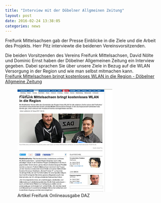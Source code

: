 ```yaml
---
title: "Interview mit der Döbelner Allgmeinen Zeitung"
layout: post
date: 2016-02-24 13:38:05
categories: news
---
```


Freifunk Mittelsachsen gab der Presse Einblicke in die Ziele und die Arbeit des Projekts. Herr Pitz interviewte
die beidenen Vereinsvorsitzenden.


Die beiden Vorsitzenden des Vereins Freifunk Mittelsachsen, David Nölte und Dominic Ernst haben der Döbelner Allgemeinen Zeitung ein Interview gegeben. Dabei sprachen Sie über unsere Ziele in Bezug auf die WLAN Versorgung in der Region und wie man selbst mitmachen kann.  
[Freifunk Mittelsachsen bringt kostenloses WLAN in die Region - Döbelner Allgmeine Zeitung](http://www.lvz.de/Region/Doebeln/Freifunk-Mittelsachsen-bringt-kostenloses-WLAN-in-die-Region)

<figure class="figure">
  <img src="/img/news_24.02.2016/screen.jpg" class="img-thumbnail img-responsive">
  <figcaption class="figure-caption">
    Artikel Freifunk Onlineausgabe DAZ
  </figcaption>
</figure>
